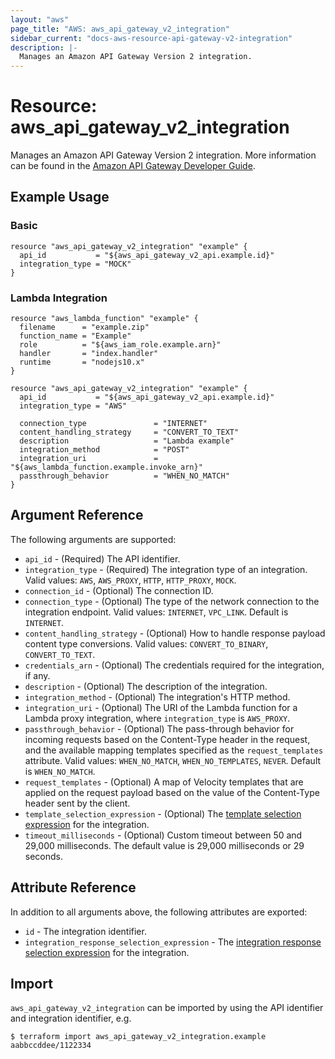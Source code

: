 ```yaml
---
layout: "aws"
page_title: "AWS: aws_api_gateway_v2_integration"
sidebar_current: "docs-aws-resource-api-gateway-v2-integration"
description: |-
  Manages an Amazon API Gateway Version 2 integration.
---
```


# Resource: aws_api_gateway_v2_integration

Manages an Amazon API Gateway Version 2 integration.
More information can be found in the [Amazon API Gateway Developer Guide](https://docs.aws.amazon.com/apigateway/latest/developerguide/apigateway-websocket-api.html).

## Example Usage

### Basic

```hcl
resource "aws_api_gateway_v2_integration" "example" {
  api_id           = "${aws_api_gateway_v2_api.example.id}"
  integration_type = "MOCK"
}
```

### Lambda Integration

```hcl
resource "aws_lambda_function" "example" {
  filename      = "example.zip"
  function_name = "Example"
  role          = "${aws_iam_role.example.arn}"
  handler       = "index.handler"
  runtime       = "nodejs10.x"
}

resource "aws_api_gateway_v2_integration" "example" {
  api_id           = "${aws_api_gateway_v2_api.example.id}"
  integration_type = "AWS"

  connection_type               = "INTERNET"
  content_handling_strategy     = "CONVERT_TO_TEXT"
  description                   = "Lambda example"
  integration_method            = "POST"
  integration_uri               = "${aws_lambda_function.example.invoke_arn}"
  passthrough_behavior          = "WHEN_NO_MATCH"
}
```

## Argument Reference

The following arguments are supported:

* `api_id` - (Required) The API identifier.
* `integration_type` - (Required) The integration type of an integration.
Valid values: `AWS`, `AWS_PROXY`, `HTTP`, `HTTP_PROXY`, `MOCK`.
* `connection_id` - (Optional) The connection ID.
* `connection_type` - (Optional) The type of the network connection to the integration endpoint. Valid values: `INTERNET`, `VPC_LINK`. Default is `INTERNET`.
* `content_handling_strategy` - (Optional) How to handle response payload content type conversions. Valid values: `CONVERT_TO_BINARY`, `CONVERT_TO_TEXT`.
* `credentials_arn` - (Optional) The credentials required for the integration, if any.
* `description` - (Optional) The description of the integration.
* `integration_method` - (Optional) The integration's HTTP method.
* `integration_uri` - (Optional) The URI of the Lambda function for a Lambda proxy integration, where `integration_type` is `AWS_PROXY`.
* `passthrough_behavior` - (Optional) The pass-through behavior for incoming requests based on the Content-Type header in the request, and the available mapping templates specified as the `request_templates` attribute. Valid values: `WHEN_NO_MATCH`, `WHEN_NO_TEMPLATES`, `NEVER`. Default is `WHEN_NO_MATCH`.
* `request_templates` - (Optional) A map of Velocity templates that are applied on the request payload based on the value of the Content-Type header sent by the client.
* `template_selection_expression` - (Optional) The [template selection expression](https://docs.aws.amazon.com/apigateway/latest/developerguide/apigateway-websocket-api-selection-expressions.html#apigateway-websocket-api-template-selection-expressions) for the integration.
* `timeout_milliseconds` - (Optional) Custom timeout between 50 and 29,000 milliseconds. The default value is 29,000 milliseconds or 29 seconds.

## Attribute Reference

In addition to all arguments above, the following attributes are exported:

* `id` - The integration identifier.
* `integration_response_selection_expression` - The [integration response selection expression](https://docs.aws.amazon.com/apigateway/latest/developerguide/apigateway-websocket-api-selection-expressions.html#apigateway-websocket-api-integration-response-selection-expressions) for the integration.

## Import

`aws_api_gateway_v2_integration` can be imported by using the API identifier and integration identifier, e.g.

```
$ terraform import aws_api_gateway_v2_integration.example aabbccddee/1122334
```
